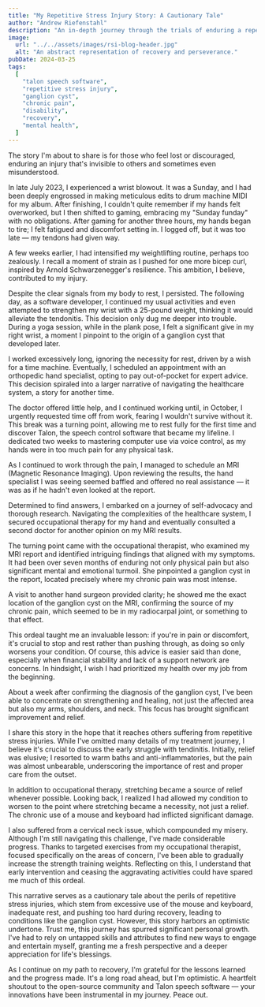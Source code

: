 ```yaml
---
title: "My Repetitive Stress Injury Story: A Cautionary Tale"
author: "Andrew Riefenstahl"
description: "An in-depth journey through the trials of enduring a repetitive stress injury, the invisible battle with chronic pain, and the eventual road to recovery through self-advocacy and innovative solutions like Talon speech software. This story aims to shed light on the often overlooked aspects of workplace injuries, mental health struggles, and the resilience required to navigate through them."
image:
  url: "../../assets/images/rsi-blog-header.jpg"
  alt: "An abstract representation of recovery and perseverance."
pubDate: 2024-03-25
tags:
  [
    "talon speech software",
    "repetitive stress injury",
    "ganglion cyst",
    "chronic pain",
    "disability",
    "recovery",
    "mental health",
  ]
---
```


The story I'm about to share is for those who feel lost or discouraged, enduring an injury that's invisible to others and sometimes even misunderstood.

In late July 2023, I experienced a wrist blowout. It was a Sunday, and I had been deeply engrossed in making meticulous edits to drum machine MIDI for my album. After finishing, I couldn't quite remember if my hands felt overworked, but I then shifted to gaming, embracing my "Sunday funday" with no obligations. After gaming for another three hours, my hands began to tire; I felt fatigued and discomfort setting in. I logged off, but it was too late — my tendons had given way.

A few weeks earlier, I had intensified my weightlifting routine, perhaps too zealously. I recall a moment of strain as I pushed for one more bicep curl, inspired by Arnold Schwarzenegger's resilience. This ambition, I believe, contributed to my injury.

Despite the clear signals from my body to rest, I persisted. The following day, as a software developer, I continued my usual activities and even attempted to strengthen my wrist with a 25-pound weight, thinking it would alleviate the tendonitis. This decision only dug me deeper into trouble. During a yoga session, while in the plank pose, I felt a significant give in my right wrist, a moment I pinpoint to the origin of a ganglion cyst that developed later.

I worked excessively long, ignoring the necessity for rest, driven by a wish for a time machine. Eventually, I scheduled an appointment with an orthopedic hand specialist, opting to pay out-of-pocket for expert advice. This decision spiraled into a larger narrative of navigating the healthcare system, a story for another time.

The doctor offered little help, and I continued working until, in October, I urgently requested time off from work, fearing I wouldn't survive without it. This break was a turning point, allowing me to rest fully for the first time and discover Talon, the speech control software that became my lifeline. I dedicated two weeks to mastering computer use via voice control, as my hands were in too much pain for any physical task.

As I continued to work through the pain, I managed to schedule an MRI (Magnetic Resonance Imaging). Upon reviewing the results, the hand specialist I was seeing seemed baffled and offered no real assistance — it was as if he hadn't even looked at the report.

Determined to find answers, I embarked on a journey of self-advocacy and thorough research. Navigating the complexities of the healthcare system, I secured occupational therapy for my hand and eventually consulted a second doctor for another opinion on my MRI results.

The turning point came with the occupational therapist, who examined my MRI report and identified intriguing findings that aligned with my symptoms. It had been over seven months of enduring not only physical pain but also significant mental and emotional turmoil. She pinpointed a ganglion cyst in the report, located precisely where my chronic pain was most intense.

A visit to another hand surgeon provided clarity; he showed me the exact location of the ganglion cyst on the MRI, confirming the source of my chronic pain, which seemed to be in my radiocarpal joint, or something to that effect.

This ordeal taught me an invaluable lesson: if you're in pain or discomfort, it's crucial to stop and rest rather than pushing through, as doing so only worsens your condition. Of course, this advice is easier said than done, especially when financial stability and lack of a support network are concerns. In hindsight, I wish I had prioritized my health over my job from the beginning.

About a week after confirming the diagnosis of the ganglion cyst, I've been able to concentrate on strengthening and healing, not just the affected area but also my arms, shoulders, and neck. This focus has brought significant improvement and relief.

I share this story in the hope that it reaches others suffering from repetitive stress injuries. While I've omitted many details of my treatment journey, I believe it's crucial to discuss the early struggle with tendinitis. Initially, relief was elusive; I resorted to warm baths and anti-inflammatories, but the pain was almost unbearable, underscoring the importance of rest and proper care from the outset.

In addition to occupational therapy, stretching became a source of relief whenever possible. Looking back, I realized I had allowed my condition to worsen to the point where stretching became a necessity, not just a relief. The chronic use of a mouse and keyboard had inflicted significant damage.

I also suffered from a cervical neck issue, which compounded my misery. Although I'm still navigating this challenge, I've made considerable progress. Thanks to targeted exercises from my occupational therapist, focused specifically on the areas of concern, I've been able to gradually increase the strength training weights. Reflecting on this, I understand that early intervention and ceasing the aggravating activities could have spared me much of this ordeal.

This narrative serves as a cautionary tale about the perils of repetitive stress injuries, which stem from excessive use of the mouse and keyboard, inadequate rest, and pushing too hard during recovery, leading to conditions like the ganglion cyst. However, this story harbors an optimistic undertone. Trust me, this journey has spurred significant personal growth. I've had to rely on untapped skills and attributes to find new ways to engage and entertain myself, granting me a fresh perspective and a deeper appreciation for life's blessings.

As I continue on my path to recovery, I'm grateful for the lessons learned and the progress made. It's a long road ahead, but I'm optimistic. A heartfelt shoutout to the open-source community and Talon speech software — your innovations have been instrumental in my journey. Peace out.
